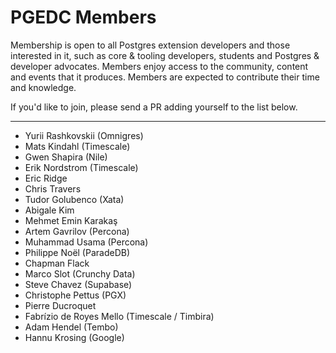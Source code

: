 # PGEDC Members

Membership is open to all Postgres extension developers and those interested in it, such as core & tooling developers, students and Postgres & developer advocates. Members enjoy access to the community, content and events that it produces. Members are expected to contribute their time and knowledge.

If you'd like to join, please send a PR adding yourself to the list below.

---

* Yurii Rashkovskii (Omnigres)
* Mats Kindahl (Timescale)
* Gwen Shapira (Nile)
* Erik Nordstrom (Timescale)
* Eric Ridge
* Chris Travers
* Tudor Golubenco (Xata)
* Abigale Kim
* Mehmet Emin Karakaş
* Artem Gavrilov (Percona)
* Muhammad Usama (Percona)
* Philippe Noël (ParadeDB)
* Chapman Flack
* Marco Slot (Crunchy Data)
* Steve Chavez (Supabase)
* Christophe Pettus (PGX)
* Pierre Ducroquet
* Fabrízio de Royes Mello (Timescale / Timbira)
* Adam Hendel (Tembo)
* Hannu Krosing (Google)
